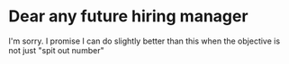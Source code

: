 # Dear any future hiring manager

I'm sorry. I promise I can do slightly better than this when the objective is not just "spit out number"
